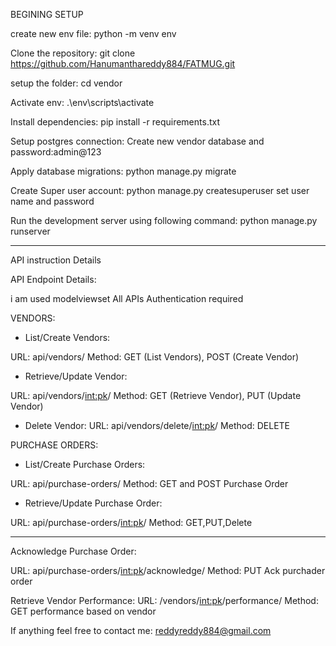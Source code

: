 BEGINING SETUP

create new env file:
python -m venv env

Clone the repository:
git clone https://github.com/Hanumanthareddy884/FATMUG.git

setup the folder: cd vendor

Activate env:
.\env\scripts\activate

Install dependencies:
pip install -r requirements.txt

Setup postgres connection:
Create new vendor database and password:admin@123

Apply database migrations:
python manage.py migrate

Create Super user account:
python manage.py createsuperuser
set user name and password

Run the development server using following command:
python manage.py runserver

----------------------------------------------
API instruction Details

API Endpoint Details:

i am used modelviewset
All APIs Authentication required

VENDORS:

* List/Create Vendors:

URL: api/vendors/
Method: GET (List Vendors), POST (Create Vendor)

* Retrieve/Update Vendor:

URL: api/vendors/<int:pk>/
Method: GET (Retrieve Vendor), PUT (Update Vendor)

* Delete Vendor:
URL: api/vendors/delete/<int:pk>/
Method: DELETE


PURCHASE ORDERS:

* List/Create Purchase Orders:

URL: api/purchase-orders/
Method: GET and POST Purchase Order

* Retrieve/Update Purchase Order:

URL: api/purchase-orders/<int:pk>/
Method: GET,PUT,Delete

--------------------------------------------

Acknowledge Purchase Order:

URL: api/purchase-orders/<int:pk>/acknowledge/
Method: PUT Ack purchader order

Retrieve Vendor Performance:
URL: /vendors/<int:pk>/performance/
Method: GET performance based on vendor

If anything feel free to contact me: reddyreddy884@gmail.com

